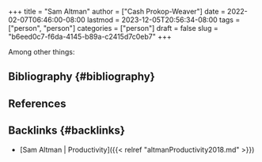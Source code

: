 +++
title = "Sam Altman"
author = ["Cash Prokop-Weaver"]
date = 2022-02-07T06:46:00-08:00
lastmod = 2023-12-05T20:56:34-08:00
tags = ["person", "person"]
categories = ["person"]
draft = false
slug = "b6eed0c7-f6da-4145-b89a-c2415d7c0eb7"
+++

Among other things:


## Bibliography {#bibliography}

## References

<style>.csl-entry{text-indent: -1.5em; margin-left: 1.5em;}</style><div class="csl-bib-body">
</div>


## Backlinks {#backlinks}

-   [Sam Altman | Productivity]({{< relref "altmanProductivity2018.md" >}})
